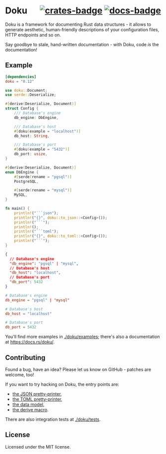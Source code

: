 # Doku &emsp; [![crates-badge]][crates-link] [![docs-badge]][docs-link]

[crates-badge]: https://img.shields.io/crates/v/doku.svg
[crates-link]: https://crates.io/crates/doku
[docs-badge]: https://img.shields.io/badge/docs.rs-latest-informational
[docs-link]: https://docs.rs/doku

Doku is a framework for documenting Rust data structures - it allows to generate
aesthetic, human-friendly descriptions of your configuration files, HTTP
endpoints and so on.

Say goodbye to stale, hand-written documentation - with Doku, code _is_ the
documentation!

## Example

```toml
[dependencies]
doku = "0.12"
```

```rust
use doku::Document;
use serde::Deserialize;

#[derive(Deserialize, Document)]
struct Config {
    /// Database's engine
    db_engine: DbEngine,

    /// Database's host
    #[doku(example = "localhost")]
    db_host: String,

    /// Database's port
    #[doku(example = "5432")]
    db_port: usize,
}

#[derive(Deserialize, Document)]
enum DbEngine {
    #[serde(rename = "pgsql")]
    PostgreSQL,

    #[serde(rename = "mysql")]
    MySQL,
}

fn main() {
    println!("```json");
    println!("{}", doku::to_json::<Config>());
    println!("```");
    println!();
    println!("```toml");
    println!("{}", doku::to_toml::<Config>());
    println!("```");
}
```

```json
{
  // Database's engine
  "db_engine": "pgsql" | "mysql",
  // Database's host
  "db_host": "localhost",
  // Database's port
  "db_port": 5432
}
```

```toml
# Database's engine
db_engine = "pgsql" | "mysql"

# Database's host
db_host = "localhost"

# Database's port
db_port = 5432
```

You'll find more examples in [./doku/examples](./doku/examples); there's also a
documentation at <https://docs.rs/doku/>.

## Contributing

Found a bug, have an idea? Please let us know on GitHub - patches are welcome,
too!

If you want to try hacking on Doku, the entry points are:

- [the JSON pretty-printer](./doku/src/printers/json.rs),
- [the TOML pretty-printer](./doku/src/printers/toml.rs),
- [the data model](./doku/src/objects.rs),
- [the derive macro](./doku-derive/src/lib.rs).

There are also integration tests at [./doku/tests](./doku/tests).

## License

Licensed under the MIT license.
